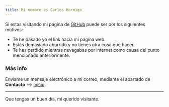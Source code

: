 ```yaml
---
title: Mi nombre es Carlos Hormigo
---
```


Si estas visitando mi página de [GitHub](https://chumachos.github.io/) puede ser por los siguientes motivos:

* Te he pasado yo el link hacia mi página web.
* Estás demasiado aburrido y no tienes otra cosa que hacer.
* Te has perdido mientras nevagabas por internet como causa del punto mencionado anteriormente.

### Más info
Envíame un mensaje electrónico a mi correo, mediante el apartado de **Contacto** --> [Inicio](https://chumachos.github.io/).

---

Que tengas un buen día, mi querido visitante.
